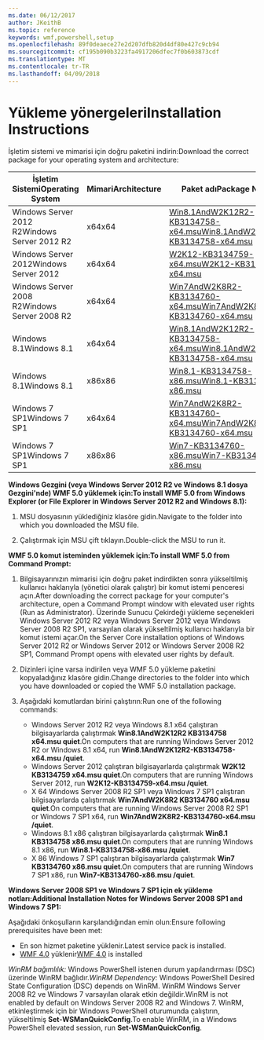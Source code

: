 ```yaml
---
ms.date: 06/12/2017
author: JKeithB
ms.topic: reference
keywords: wmf,powershell,setup
ms.openlocfilehash: 89f0deaece27e2d207dfb820d4df80e427c9cb94
ms.sourcegitcommit: cf195b090b3223fa4917206dfec7f0b603873cdf
ms.translationtype: MT
ms.contentlocale: tr-TR
ms.lasthandoff: 04/09/2018
---
```

# <a name="installation-instructions"></a><span data-ttu-id="77fe1-102">Yükleme yönergeleri</span><span class="sxs-lookup"><span data-stu-id="77fe1-102">Installation Instructions</span></span>

<span data-ttu-id="77fe1-103">İşletim sistemi ve mimarisi için doğru paketini indirin:</span><span class="sxs-lookup"><span data-stu-id="77fe1-103">Download the correct package for your operating system and architecture:</span></span>

| <span data-ttu-id="77fe1-104">İşletim Sistemi</span><span class="sxs-lookup"><span data-stu-id="77fe1-104">Operating System</span></span>       | <span data-ttu-id="77fe1-105">Mimari</span><span class="sxs-lookup"><span data-stu-id="77fe1-105">Architecture</span></span> | <span data-ttu-id="77fe1-106">Paket adı</span><span class="sxs-lookup"><span data-stu-id="77fe1-106">Package Name</span></span>              |
|------------------------|--------------|---------------------------|
| <span data-ttu-id="77fe1-107">Windows Server 2012 R2</span><span class="sxs-lookup"><span data-stu-id="77fe1-107">Windows Server 2012 R2</span></span> | <span data-ttu-id="77fe1-108">x64</span><span class="sxs-lookup"><span data-stu-id="77fe1-108">x64</span></span>      | [<span data-ttu-id="77fe1-109">Win8.1AndW2K12R2-KB3134758-x64.msu</span><span class="sxs-lookup"><span data-stu-id="77fe1-109">Win8.1AndW2K12R2-KB3134758-x64.msu</span></span>](http://go.microsoft.com/fwlink/?LinkId=717507) |
| <span data-ttu-id="77fe1-110">Windows Server 2012</span><span class="sxs-lookup"><span data-stu-id="77fe1-110">Windows Server 2012</span></span>    | <span data-ttu-id="77fe1-111">x64</span><span class="sxs-lookup"><span data-stu-id="77fe1-111">x64</span></span>      | [<span data-ttu-id="77fe1-112">W2K12-KB3134759-x64.msu</span><span class="sxs-lookup"><span data-stu-id="77fe1-112">W2K12-KB3134759-x64.msu</span></span>](http://go.microsoft.com/fwlink/?LinkId=717506) |
| <span data-ttu-id="77fe1-113">Windows Server 2008 R2</span><span class="sxs-lookup"><span data-stu-id="77fe1-113">Windows Server 2008 R2</span></span> | <span data-ttu-id="77fe1-114">x64</span><span class="sxs-lookup"><span data-stu-id="77fe1-114">x64</span></span>      | [<span data-ttu-id="77fe1-115">Win7AndW2K8R2-KB3134760-x64.msu</span><span class="sxs-lookup"><span data-stu-id="77fe1-115">Win7AndW2K8R2-KB3134760-x64.msu</span></span>](http://go.microsoft.com/fwlink/?LinkId=717504) |
| <span data-ttu-id="77fe1-116">Windows 8.1</span><span class="sxs-lookup"><span data-stu-id="77fe1-116">Windows 8.1</span></span>            | <span data-ttu-id="77fe1-117">x64</span><span class="sxs-lookup"><span data-stu-id="77fe1-117">x64</span></span>          | [<span data-ttu-id="77fe1-118">Win8.1AndW2K12R2-KB3134758-x64.msu</span><span class="sxs-lookup"><span data-stu-id="77fe1-118">Win8.1AndW2K12R2-KB3134758-x64.msu</span></span>](http://go.microsoft.com/fwlink/?LinkId=717507) |
| <span data-ttu-id="77fe1-119">Windows 8.1</span><span class="sxs-lookup"><span data-stu-id="77fe1-119">Windows 8.1</span></span>            | <span data-ttu-id="77fe1-120">x86</span><span class="sxs-lookup"><span data-stu-id="77fe1-120">x86</span></span>          | [<span data-ttu-id="77fe1-121">Win8.1-KB3134758-x86.msu</span><span class="sxs-lookup"><span data-stu-id="77fe1-121">Win8.1-KB3134758-x86.msu</span></span>](http://go.microsoft.com/fwlink/?LinkID=717963) |
| <span data-ttu-id="77fe1-122">Windows 7 SP1</span><span class="sxs-lookup"><span data-stu-id="77fe1-122">Windows 7 SP1</span></span>          | <span data-ttu-id="77fe1-123">x64</span><span class="sxs-lookup"><span data-stu-id="77fe1-123">x64</span></span>          | [<span data-ttu-id="77fe1-124">Win7AndW2K8R2-KB3134760-x64.msu</span><span class="sxs-lookup"><span data-stu-id="77fe1-124">Win7AndW2K8R2-KB3134760-x64.msu</span></span>](http://go.microsoft.com/fwlink/?LinkId=717504) |
| <span data-ttu-id="77fe1-125">Windows 7 SP1</span><span class="sxs-lookup"><span data-stu-id="77fe1-125">Windows 7 SP1</span></span>          | <span data-ttu-id="77fe1-126">x86</span><span class="sxs-lookup"><span data-stu-id="77fe1-126">x86</span></span>          | [<span data-ttu-id="77fe1-127">Win7-KB3134760-x86.msu</span><span class="sxs-lookup"><span data-stu-id="77fe1-127">Win7-KB3134760-x86.msu</span></span>](http://go.microsoft.com/fwlink/?LinkID=717962) |


<span data-ttu-id="77fe1-128">**Windows Gezgini (veya Windows Server 2012 R2 ve Windows 8.1 dosya Gezgini'nde) WMF 5.0 yüklemek için:**</span><span class="sxs-lookup"><span data-stu-id="77fe1-128">**To install WMF 5.0 from Windows Explorer (or File Explorer in Windows Server 2012 R2 and Windows 8.1):**</span></span>

1. <span data-ttu-id="77fe1-129">MSU dosyasının yüklediğiniz klasöre gidin.</span><span class="sxs-lookup"><span data-stu-id="77fe1-129">Navigate to the folder into which you downloaded the MSU file.</span></span>

2. <span data-ttu-id="77fe1-130">Çalıştırmak için MSU çift tıklayın.</span><span class="sxs-lookup"><span data-stu-id="77fe1-130">Double-click the MSU to run it.</span></span>

<span data-ttu-id="77fe1-131">**WMF 5.0 komut isteminden yüklemek için:**</span><span class="sxs-lookup"><span data-stu-id="77fe1-131">**To install WMF 5.0 from Command Prompt:**</span></span>

1. <span data-ttu-id="77fe1-132">Bilgisayarınızın mimarisi için doğru paket indirdikten sonra yükseltilmiş kullanıcı haklarıyla (yönetici olarak çalıştır) bir komut istemi penceresi açın.</span><span class="sxs-lookup"><span data-stu-id="77fe1-132">After downloading the correct package for your computer's architecture, open a Command Prompt window with elevated user rights (Run as Administrator).</span></span> <span data-ttu-id="77fe1-133">Üzerinde Sunucu Çekirdeği yükleme seçenekleri Windows Server 2012 R2 veya Windows Server 2012 veya Windows Server 2008 R2 SP1, varsayılan olarak yükseltilmiş kullanıcı haklarıyla bir komut istemi açar.</span><span class="sxs-lookup"><span data-stu-id="77fe1-133">On the Server Core installation options of Windows Server 2012 R2 or Windows Server 2012 or Windows Server 2008 R2 SP1, Command Prompt opens with elevated user rights by default.</span></span>

2. <span data-ttu-id="77fe1-134">Dizinleri içine varsa indirilen veya WMF 5.0 yükleme paketini kopyaladığınız klasöre gidin.</span><span class="sxs-lookup"><span data-stu-id="77fe1-134">Change directories to the folder into which you have downloaded or copied the WMF 5.0 installation package.</span></span>

3. <span data-ttu-id="77fe1-135">Aşağıdaki komutlardan birini çalıştırın:</span><span class="sxs-lookup"><span data-stu-id="77fe1-135">Run one of the following commands:</span></span>
    - <span data-ttu-id="77fe1-136">Windows Server 2012 R2 veya Windows 8.1 x64 çalıştıran bilgisayarlarda çalıştırmak **Win8.1AndW2K12R2 KB3134758 x64.msu quiet**.</span><span class="sxs-lookup"><span data-stu-id="77fe1-136">On computers that are running Windows Server 2012 R2 or Windows 8.1 x64, run **Win8.1AndW2K12R2-KB3134758-x64.msu /quiet**.</span></span>
    - <span data-ttu-id="77fe1-137">Windows Server 2012 çalıştıran bilgisayarlarda çalıştırmak **W2K12 KB3134759 x64.msu quiet**.</span><span class="sxs-lookup"><span data-stu-id="77fe1-137">On computers that are running Windows Server 2012, run **W2K12-KB3134759-x64.msu /quiet**.</span></span>
    - <span data-ttu-id="77fe1-138">X 64 Windows Server 2008 R2 SP1 veya Windows 7 SP1 çalıştıran bilgisayarlarda çalıştırmak **Win7AndW2K8R2 KB3134760 x64.msu quiet**.</span><span class="sxs-lookup"><span data-stu-id="77fe1-138">On computers that are running Windows Server 2008 R2 SP1 or Windows 7 SP1 x64, run **Win7AndW2K8R2-KB3134760-x64.msu /quiet**.</span></span>
    - <span data-ttu-id="77fe1-139">Windows 8.1 x86 çalıştıran bilgisayarlarda çalıştırmak **Win8.1 KB3134758 x86.msu quiet**.</span><span class="sxs-lookup"><span data-stu-id="77fe1-139">On computers that are running Windows 8.1 x86, run **Win8.1-KB3134758-x86.msu /quiet**.</span></span>
    - <span data-ttu-id="77fe1-140">X 86 Windows 7 SP1 çalıştıran bilgisayarlarda çalıştırmak **Win7 KB3134760 x86.msu quiet**.</span><span class="sxs-lookup"><span data-stu-id="77fe1-140">On computers that are running Windows 7 SP1 x86, run **Win7-KB3134760-x86.msu /quiet**.</span></span>

<span data-ttu-id="77fe1-141">**Windows Server 2008 SP1 ve Windows 7 SP1 için ek yükleme notları:**</span><span class="sxs-lookup"><span data-stu-id="77fe1-141">**Additional Installation Notes for Windows Server 2008 SP1 and Windows 7 SP1:**</span></span>

<span data-ttu-id="77fe1-142">Aşağıdaki önkoşulların karşılandığından emin olun:</span><span class="sxs-lookup"><span data-stu-id="77fe1-142">Ensure following prerequisites have been met:</span></span>
- <span data-ttu-id="77fe1-143">En son hizmet paketine yüklenir.</span><span class="sxs-lookup"><span data-stu-id="77fe1-143">Latest service pack is installed.</span></span>
- <span data-ttu-id="77fe1-144">[WMF 4.0](http://www.microsoft.com/en-us/download/details.aspx?id=40855) yüklenir</span><span class="sxs-lookup"><span data-stu-id="77fe1-144">[WMF 4.0](http://www.microsoft.com/en-us/download/details.aspx?id=40855) is installed</span></span>

<span data-ttu-id="77fe1-145">*WinRM bağımlılık:* Windows PowerShell istenen durum yapılandırması (DSC) üzerinde WinRM bağlıdır.</span><span class="sxs-lookup"><span data-stu-id="77fe1-145">*WinRM Dependency:* Windows PowerShell Desired State Configuration (DSC) depends on WinRM.</span></span> <span data-ttu-id="77fe1-146">WinRM Windows Server 2008 R2 ve Windows 7 varsayılan olarak etkin değildir.</span><span class="sxs-lookup"><span data-stu-id="77fe1-146">WinRM is not enabled by default on Windows Server 2008 R2 and Windows 7.</span></span> <span data-ttu-id="77fe1-147">WinRM, etkinleştirmek için bir Windows PowerShell oturumunda çalıştırın, yükseltilmiş **Set-WSManQuickConfig**.</span><span class="sxs-lookup"><span data-stu-id="77fe1-147">To enable WinRM, in a Windows PowerShell elevated session, run **Set-WSManQuickConfig**.</span></span>